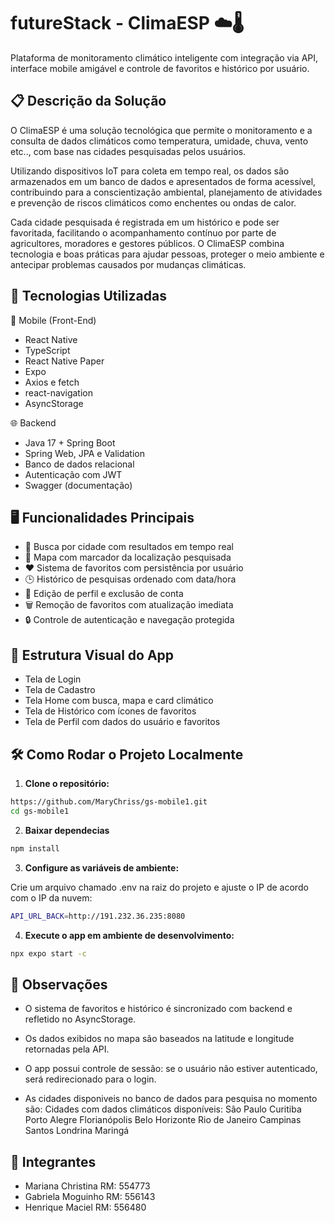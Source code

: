 # futureStack - ClimaESP ☁️🌡️

Plataforma de monitoramento climático inteligente com integração via API, interface mobile amigável e controle de favoritos e histórico por usuário.

## 📋 Descrição da Solução

O ClimaESP é uma solução tecnológica que permite o monitoramento e a consulta de dados climáticos como temperatura, umidade, chuva, vento etc.., com base nas cidades pesquisadas pelos usuários.

Utilizando dispositivos IoT para coleta em tempo real, os dados são armazenados em um banco de dados e apresentados de forma acessível, contribuindo para a conscientização ambiental, planejamento de atividades e prevenção de riscos climáticos como enchentes ou ondas de calor.

Cada cidade pesquisada é registrada em um histórico e pode ser favoritada, facilitando o acompanhamento contínuo por parte de agricultores, moradores e gestores públicos. O ClimaESP combina tecnologia e boas práticas para ajudar pessoas, proteger o meio ambiente e antecipar problemas causados por mudanças climáticas.

## 🚀 Tecnologias Utilizadas

📱 Mobile (Front-End)
- React Native
- TypeScript
- React Native Paper
- Expo
- Axios e fetch
- react-navigation
- AsyncStorage

🌐 Backend
- Java 17 + Spring Boot
- Spring Web, JPA e Validation
- Banco de dados relacional
- Autenticação com JWT
- Swagger (documentação)

## 🖥️ Funcionalidades Principais

- 🔎 Busca por cidade com resultados em tempo real
- 📌 Mapa com marcador da localização pesquisada
- ❤️ Sistema de favoritos com persistência por usuário
- 🕒 Histórico de pesquisas ordenado com data/hora
- 👤 Edição de perfil e exclusão de conta
- 🗑️ Remoção de favoritos com atualização imediata
- 🔒 Controle de autenticação e navegação protegida

## 📱 Estrutura Visual do App
- Tela de Login
- Tela de Cadastro
- Tela Home com busca, mapa e card climático
- Tela de Histórico com ícones de favoritos
- Tela de Perfil com dados do usuário e favoritos

## 🛠️ Como Rodar o Projeto Localmente

1. **Clone o repositório:**

```bash
https://github.com/MaryChriss/gs-mobile1.git
cd gs-mobile1
```

2. **Baixar dependecias**

```bash
npm install
```

3. **Configure as variáveis de ambiente:**

Crie um arquivo chamado .env na raiz do projeto e ajuste o IP de acordo com o IP da nuvem:

```bash
API_URL_BACK=http://191.232.36.235:8080
```

4. **Execute o app em ambiente de desenvolvimento:**

```bash
npx expo start -c
```

## 📌 Observações

- O sistema de favoritos e histórico é sincronizado com backend e refletido no AsyncStorage.

- Os dados exibidos no mapa são baseados na latitude e longitude retornadas pela API.

- O app possui controle de sessão: se o usuário não estiver autenticado, será redirecionado para o login.

- As cidades disponiveis no banco de dados para pesquisa no momento são:
Cidades com dados climáticos disponíveis:
São Paulo
Curitiba
Porto Alegre
Florianópolis
Belo Horizonte
Rio de Janeiro
Campinas
Santos
Londrina
Maringá

## 👥 Integrantes

- Mariana Christina RM: 554773
- Gabriela Moguinho RM: 556143
- Henrique Maciel RM: 556480
